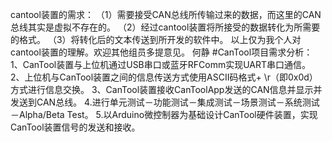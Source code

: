cantool装置的需求：
（1）需要接受CAN总线所传输过来的数据，而这里的CAN总线其实是虚拟不存在的。
（2）经过cantool装置将所接受的数据转化为所需要的格式。
（3）将转化后的文本传送到所开发的软件中。
以上仅为我个人对cantool装置的理解。欢迎其他组员多提意见。
何静
#CanTool项目需求分析：
1、CanTool装置与上位机通过USB串口或蓝牙RFComm实现UART串口通信。
2、上位机与CanTool装置之间的信息传送方式使用ASCII码格式+ \r（即0x0d）方式进行信息交换。
3、CanTool装置接收CanToolApp发送的CAN信息并显示并发送到CAN总线。
4.进行单元测试－功能测试－集成测试－场景测试－系统测试－Alpha/Beta Test。
5.以Arduino微控制器为基础设计CanTool硬件装置，实现CanTool装置信号的发送和接收。
